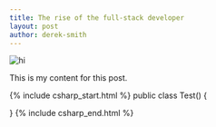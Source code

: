 ```yaml
---
title: The rise of the full-stack developer
layout: post
author: derek-smith
---
```



![hi](https://media.onefullstack.com/images/SnagitTutorialImage.png?h=df48f41a26d447ab1b994547259ed5ae)

This is my content for this post.

{% include csharp_start.html %}
public class Test() {

}
{% include csharp_end.html %}



